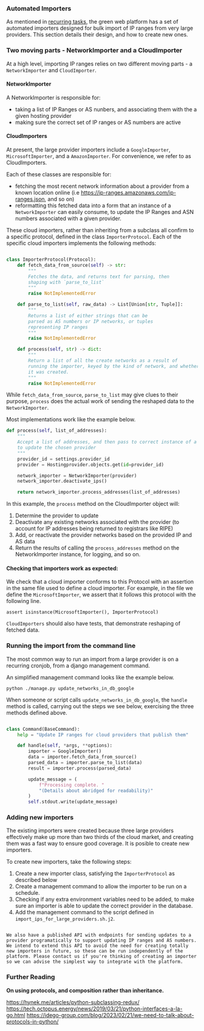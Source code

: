### Automated Importers

As mentioned in [recurring tasks](recurring-tasks.md), the green web platform has a set of automated importers designed for bulk import of IP ranges from very large providers. This section details their design, and how to create new ones.

### Two moving parts - NetworkImporter and a CloudImporter

At a high level, importing IP ranges relies on two different moving parts - a `NetworkImporter` and `CloudImporter`.

#### NetworkImporter

A NetworkImporter is responsible for:

- taking a list of IP Ranges or AS nunbers, and associating them with the a given hosting provider
- making sure the correct set of IP ranges or AS numbers are active

#### CloudImporters

At present, the large provider importers include a `GoogleImporter`, `MicrosoftImporter`, and a `AmazonImporter`. For convenience, we refer to as CloudImporters.

Each of these classes are responsible for:

- fetching the most recent network information about a provider from a known location online (i.e https://ip-ranges.amazonaws.com/ip-ranges.json, and so on)
- reformatting this fetched data into a form that an instance of a `NetworkImporter` can easily consume, to update the IP Ranges and ASN numbers associated with a given provider.

These cloud importers, rather than inheriting from a subclass all confirm to a specific protocol, defined in the class `ImporterProtocol`. Each of the specific cloud importers implements the following methods: 

```python

class ImporterProtocol(Protocol):
    def fetch_data_from_source(self) -> str:
        """
        Fetches the data, and returns text for parsing, then
        shaping with `parse_to_list`
        """
        raise NotImplementedError

    def parse_to_list(self, raw_data) -> List[Union[str, Tuple]]:
        """
        Returns a list of either strings that can be
        parsed as AS numbers or IP networks, or tuples
        representing IP ranges
        """
        raise NotImplementedError

    def process(self, str) -> dict:
        """
        Return a list of all the create networks as a result of
        running the importer, keyed by the kind of network, and whether
        it was created.
        """
        raise NotImplementedError
```

While `fetch_data_from_source`, `parse_to_list` may give clues to their purpose, `process` does the actual work of sending the reshaped data to the `NetworkImporter`.

Most implementations work like the example below.


```python
def process(self, list_of_addresses):
    """
    Accept a list of addresses, and then pass to correct instance of a NetworkImporter, 
    to update the chosen provider
    """
    provider_id = settings.provider_id
    provider = Hostingprovider.objects.get(id=provider_id)

    network_importer = NetworkImporter(provider)
    network_importer.deactivate_ips()

    return network_importer.process_addresses(list_of_addresses)

```

In this example, the `process` method on the CloudImporter object will:

1. Determine the provider to update
2. Deactivate any existing networks associated with the provider (to account for IP addresses being returned to registrars like RIPE)
3. Add, or reactivate the provider networks based on the provided IP and AS data
4. Return the results of calling the `process_addresses` method on the NetworkImporter instance, for logging, and so on.


#### Checking that importers work as expected:

We check that a cloud importer conforms to this Protocol with an assertion in the same file used to define a cloud importer. For example, in the file we define the `MicrosoftImporter`, we assert that it follows this protocol with the following line.

```
assert isinstance(MicrosoftImporter(), ImporterProtocol)
```

`CloudImporters` should also have tests, that demonstrate reshaping of fetched data. 


### Running the import from the command line

The most common way to run an import from a large provider is on a recurring cronjob, from a django management command.

An simplified management command looks like the example below.

```
python ./manage.py update_networks_in_db_google
```

When someone or script calls `update_networks_in_db_google`, the `handle` method is called, carrying out the steps we see below, exercising the three methods defined above.

```python

class Command(BaseCommand):
    help = "Update IP ranges for cloud providers that publish them"

    def handle(self, *args, **options):
        importer = GoogleImporter()
        data = importer.fetch_data_from_source()
        parsed_data = importer.parse_to_list(data)
        result = importer.process(parsed_data)

        update_message = (
            f"Processing complete. "
            "(Details about abridged for readability)"
        )
        self.stdout.write(update_message)
```

### Adding new importers

The existing importers were created because three large providers effectively make up more than two thirds of the cloud market, and creating them was a fast way to ensure good coverage. It is posible to create new importers.

To create new importers, take the following steps:

1. Create a new importer class, satisfying the `ImporterProtocol` as described below
2. Create a management command to allow the importer to be run on a schedule.
3. Checking if any extra environment variables need to be added, to make sure an importer is able to update the correct provider in the database.
3. Add the management command to the script defined in `import_ips_for_large_providers.sh.j2`. 

```{admonition} Thinking of making a new importer?

We also have a published API with endpoints for sending updates to a provider programatically to support updating IP ranges and AS numbers. We intend to extend this API to avoid the need for creating totally new importers in future, so these can be run independently of the platform. Please contact us if you're thinking of creating an importer so we can advise the simplest way to integrate with the platform.
```

### Further Reading

**On using protocols, and composition rather than inheritance.**

https://hynek.me/articles/python-subclassing-redux/
https://tech.octopus.energy/news/2019/03/21/python-interfaces-a-la-go.html
https://idego-group.com/blog/2023/02/21/we-need-to-talk-about-protocols-in-python/
